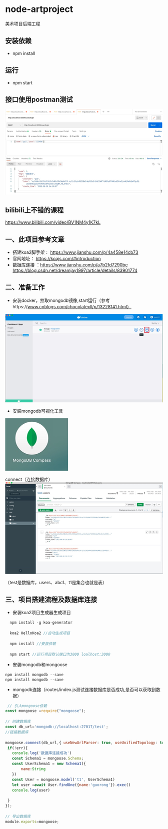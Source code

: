 # node-artproject

美术项目后端工程

## 安装依赖 
 - npm install

## 运行
 - npm start
## 接口使用postman测试
![RUNOOB 图标](./public/images/login.png)

## bilibili上不错的课程
 https://www.bilibili.com/video/BV1NM4y1K7kL

 ## 一、此项目参考文章
 - 搭建koa2脚手架： https://www.jianshu.com/p/4a458e14cb73
 - 官网地址： https://koajs.com/#introduction
 - 数据库连接 ：https://www.jianshu.com/p/a7b2fd7290be
https://blog.csdn.net/dreamjay1997/article/details/83901774

## 二、准备工作
 - 安装docker，拉取mongodb镜像,start运行（参考https://www.cnblogs.com/chocolatexll/p/13228141.html）

 ![RUNOOB 图标](./public/images/docker.png)

 - 安装mongodb可视化工具

![RUNOOB 图标](./public/images/image.png)

connect（连接数据库）
![RUNOOB 图标](./public/images/mongodb.png)

（test是数据库，users、abc1、t1是集合也就是表）


## 三、项目搭建流程及数据库连接
 - 安装koa2项目生成器生成项目

``` javascript
  npm install -g koa-generator

  koa2 HelloKoa2 //自动生成项目

  npm install //安装依赖

  npm start //运行项目默认端口为3000 loalhost:3000

```
 - 安装mongodb和mongoose

 ```javascipt
 npm install mongodb --save
 npm install mongodb --save
 ```
 - mongodb连接（routes/index.js测试连接数据库是否成功,是否可以获取到数据）
 ```javascript
  // 引人mongoose依赖
const mongoose =require("mongoose");

// 创建数据库
const db_url='mongodb://localhost:27017/test';
//链接数据库

mongoose.connect(db_url,{ useNewUrlParser: true, useUnifiedTopology: true }, async (err, client) => {
  if(!err){
    console.log('数据库连接成功')
    const Schema1 = mongoose.Schema;
    const UserSchema1 = new Schema1({
        name:String
    })
    const User = mongoose.model('t1', UserSchema1)
    let user =await User.findOne({name:'guorong'}).exec()
    console.log(user)

  }
});

// 导出数据库
module.exports=mongoose;
 ```



